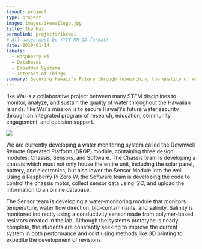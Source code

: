 ```yaml
---
layout: project
type: project
image: images/ikewailogo.jpg
title: Ike Wai
permalink: projects/ikewai
# All dates must be YYYY-MM-DD format!
date: 2019-01-14
labels:
  - Raspberry Pi
  - Databases
  - Embedded Systems
  - Internet of Things
summary: Securing Hawaii's Future through researching the quality of water throughout the Hawaiian Islands
---
```

'Ike Wai is a collaborative project between many STEM disciplines to monitor, analyze, and sustain the quality of water throughout the Hawaiian Islands. 'Ike Wai's mission is to secure Hawai'i's future water security through an integrated program of research, education, community engagement, and decision support.

<img class="ui medium right floated rounded image" src="../images/system.jpg">

We are currently developing a water monitoring system called the Downwell Remote Operated Platform (DROP) module, containing three design modules: Chassis, Sensors, and Software. The Chassis team is developing a chassis which must not only house the entire unit, including the solar panel, battery, and electronics, but also lower the Sensor Module into the well. Using a Raspberry Pi Zero W, the Software team is developing the code to control the chassis motor, collect sensor data using I2C, and upload the information to an online database. 

The Sensor team is developing a water-monitoring module that monitors temperature, water flow direction, bio-contaminants, and salinity. Salinity is monitored indirectly using a conductivity sensor made from polymer-based resistors created in the lab. Although the system’s prototype is nearly complete, the students are constantly seeking to improve the current system in both performance and cost using methods like 3D printing to expedite the development of revisions.

